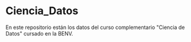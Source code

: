 # Ciencia_Datos
En este repositorio están los datos del curso complementario "Ciencia de Datos" cursado en la BENV.
